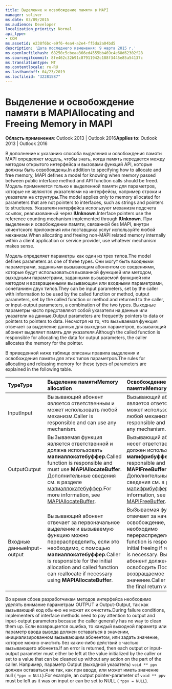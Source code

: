```yaml
---
title: Выделение и освобождение памяти в MAPI
manager: soliver
ms.date: 03/09/2015
ms.audience: Developer
localization_priority: Normal
api_type:
- COM
ms.assetid: e238f6bc-e9f6-4ea4-a2e4-ff5da2a04bd5
description: 'Дата последнего изменения: 9 марта 2015 г.'
ms.openlocfilehash: 68250c5cbeaa366ed4555bb469c4e68d62302f28
ms.sourcegitcommit: 8fe462c32b91c87911942c188f3445e85a54137c
ms.translationtype: MT
ms.contentlocale: ru-RU
ms.lasthandoff: 04/23/2019
ms.locfileid: "32281587"
---
```

# <a name="allocating-and-freeing-memory-in-mapi"></a><span data-ttu-id="9c59c-103">Выделение и освобождение памяти в MAPI</span><span class="sxs-lookup"><span data-stu-id="9c59c-103">Allocating and Freeing Memory in MAPI</span></span>

  
  
<span data-ttu-id="9c59c-104">**Область применения**: Outlook 2013 | Outlook 2016</span><span class="sxs-lookup"><span data-stu-id="9c59c-104">**Applies to**: Outlook 2013 | Outlook 2016</span></span> 
  
<span data-ttu-id="9c59c-105">В дополнение к указанию способа выделения и освобождения памяти MAPI определяет модель, чтобы знать, когда память передается между методом открытого интерфейса и вызовами функций API, которые должны быть освобождены.</span><span class="sxs-lookup"><span data-stu-id="9c59c-105">In addition to specifying how to allocate and free memory, MAPI defines a model for knowing when memory passed between public interface method and API function calls should be freed.</span></span> <span data-ttu-id="9c59c-106">Модель применяется только к выделенной памяти для параметров, которые не являются указателями на интерфейсы, например строки и указатели на структуры.</span><span class="sxs-lookup"><span data-stu-id="9c59c-106">The model applies only to memory allocated for parameters that are not pointers to interfaces, such as strings and pointers to structures.</span></span> <span data-ttu-id="9c59c-107">Указатели интерфейса используют механизм подсчета ссылок, реализованный через **IUnknown**.</span><span class="sxs-lookup"><span data-stu-id="9c59c-107">Interface pointers use the reference counting mechanism implemented through **IUnknown**.</span></span> <span data-ttu-id="9c59c-108">При выделении и освобождении памяти, связанной без MAPI, внутри клиентского приложения или поставщика услуг используйте любой механизм.</span><span class="sxs-lookup"><span data-stu-id="9c59c-108">When allocating and freeing non-MAPI related memory internally within a client application or service provider, use whatever mechanism makes sense.</span></span> 
  
<span data-ttu-id="9c59c-109">Модель определяет параметры как один из трех типов.</span><span class="sxs-lookup"><span data-stu-id="9c59c-109">The model defines parameters as one of three types.</span></span> <span data-ttu-id="9c59c-110">Они могут быть входными параметрами, заданными вызывающим абонентом со сведениями, которые будут использоваться вызванной функцией или методом, выходными параметрами, заданными вызываемой функцией или методом и возвращенными вызывающим или входными параметрами, сочетанием двух типов.</span><span class="sxs-lookup"><span data-stu-id="9c59c-110">They can be input parameters, set by the caller with information to be used by the called function or method, output parameters, set by the called function or method and returned to the caller, or input-output parameters, a combination of the two types.</span></span> <span data-ttu-id="9c59c-111">Выходные параметры часто представляют собой указатели на данные или указатели на данные.</span><span class="sxs-lookup"><span data-stu-id="9c59c-111">Output parameters are frequently pointers to data or pointers to pointers to data.</span></span> <span data-ttu-id="9c59c-112">Несмотря на то, что вызываемая функция отвечает за выделение данных для выходных параметров, вызывающий абонент выделяет память для указателя.</span><span class="sxs-lookup"><span data-stu-id="9c59c-112">Although the called function is responsible for allocating the data for output parameters, the caller allocates the memory for the pointer.</span></span> 
  
<span data-ttu-id="9c59c-113">В приведенной ниже таблице описаны правила выделения и освобождения памяти для этих типов параметров.</span><span class="sxs-lookup"><span data-stu-id="9c59c-113">The rules for allocating and releasing memory for these types of parameters are explained in the following table.</span></span>
  
|<span data-ttu-id="9c59c-114">**Type**</span><span class="sxs-lookup"><span data-stu-id="9c59c-114">**Type**</span></span>|<span data-ttu-id="9c59c-115">**Выделение памяти**</span><span class="sxs-lookup"><span data-stu-id="9c59c-115">**Memory allocation**</span></span>|<span data-ttu-id="9c59c-116">**Освобождение памяти**</span><span class="sxs-lookup"><span data-stu-id="9c59c-116">**Memory release**</span></span>|
|:-----|:-----|:-----|
|<span data-ttu-id="9c59c-117">Input</span><span class="sxs-lookup"><span data-stu-id="9c59c-117">Input</span></span>  <br/> |<span data-ttu-id="9c59c-118">Вызывающий абонент является ответственным и может использовать любой механизм.</span><span class="sxs-lookup"><span data-stu-id="9c59c-118">Caller is responsible and can use any mechanism.</span></span>  <br/> |<span data-ttu-id="9c59c-119">Вызывающий абонент является ответственным и может использовать любой механизм.</span><span class="sxs-lookup"><span data-stu-id="9c59c-119">Caller is responsible and can use any mechanism.</span></span>  <br/> |
|<span data-ttu-id="9c59c-120">Output</span><span class="sxs-lookup"><span data-stu-id="9c59c-120">Output</span></span>  <br/> |<span data-ttu-id="9c59c-121">ВыЗываемая функция является ответственной и должна использовать **мапиаллокатебуффер**.</span><span class="sxs-lookup"><span data-stu-id="9c59c-121">Called function is responsible and must use **MAPIAllocateBuffer**.</span></span> <span data-ttu-id="9c59c-122">Дополнительные сведения см. в разделе [мапиаллокатебуффер](mapiallocatebuffer.md).</span><span class="sxs-lookup"><span data-stu-id="9c59c-122">For more information, see [MAPIAllocateBuffer](mapiallocatebuffer.md).</span></span>  <br/> |<span data-ttu-id="9c59c-123">Вызывающий абонент несет ответственность и должен использовать **мапифрибуффер**.</span><span class="sxs-lookup"><span data-stu-id="9c59c-123">Caller is responsible and must use **MAPIFreeBuffer**.</span></span> <span data-ttu-id="9c59c-124">Дополнительные сведения см. в разделе [мапифрибуффер](mapifreebuffer.md).</span><span class="sxs-lookup"><span data-stu-id="9c59c-124">For more information, see [MAPIFreeBuffer](mapifreebuffer.md).</span></span>  <br/> |
|<span data-ttu-id="9c59c-125">Входные данные</span><span class="sxs-lookup"><span data-stu-id="9c59c-125">Input-output</span></span>  <br/> |<span data-ttu-id="9c59c-126">Вызывающий абонент отвечает за первоначальное выделение и вызываемую функцию можно перераспределить, если это необходимо, с помощью **мапиаллокатебуффер**.</span><span class="sxs-lookup"><span data-stu-id="9c59c-126">Caller is responsible for the initial allocation and called function can reallocate if necessary using **MAPIAllocateBuffer**.</span></span>  <br/> |<span data-ttu-id="9c59c-127">ВыЗываемая функция отвечает за начальное освобождение, если необходимо перераспределение.</span><span class="sxs-lookup"><span data-stu-id="9c59c-127">Called function is responsible for initial freeing if reallocation is necessary.</span></span> <span data-ttu-id="9c59c-128">Вызывающий абонент должен освободить Последнее возвращаемое значение.</span><span class="sxs-lookup"><span data-stu-id="9c59c-128">Caller must free the final return value.</span></span>  <br/> |
   
<span data-ttu-id="9c59c-129">Во время сбоев разработчикам методов интерфейса необходимо уделять внимание параметрам OUTPUT и Output-Output, так как вызывающий код обычно не может их очистить.</span><span class="sxs-lookup"><span data-stu-id="9c59c-129">During failure conditions, implementers of interface methods need to pay attention to output and input-output parameters because the caller generally has no way to clean them up.</span></span> <span data-ttu-id="9c59c-130">Если возвращается ошибка, то каждый выходной параметр или параметр ввода вывода должен оставаться в значении, инициализированном вызывающим абонентом, или задать значение, которое можно очистить без каких-либо действий с частью вызывающего абонента.</span><span class="sxs-lookup"><span data-stu-id="9c59c-130">If an error is returned, then each output or input-output parameter must either be left at the value initialized by the caller or set to a value that can be cleaned up without any action on the part of the caller.</span></span> <span data-ttu-id="9c59c-131">Например, параметр Output (выходной указатель) `void ** ppv` должен оставаться не так, как при вводе, или может иметь значение null ( `*ppv = NULL`).</span><span class="sxs-lookup"><span data-stu-id="9c59c-131">For example, an output pointer-parameter of  `void ** ppv` must be left as it was on input or can be set to NULL (  `*ppv = NULL`).</span></span>
  

